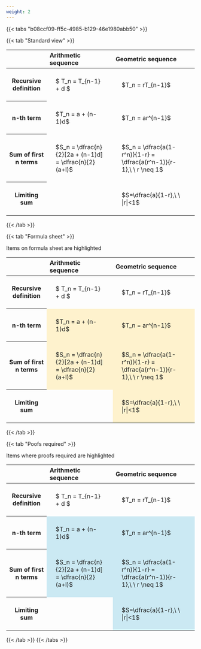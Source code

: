 ```yaml
---
weight: 2
---
```


{{< tabs "b08ccf09-ff5c-4985-b129-46e1980abb50" >}}

{{< tab "Standard view" >}}

<style type="text/css">
#T_7a167 th.col_heading {
  text-align: left;
  font-size: 1em;
}
#T_7a167 td {
  text-align: left;
  font-size: 1em;
  padding: 1.5em;
}
</style>
<table id="T_7a167">
  <thead>
    <tr>
      <th class="blank level0" >&nbsp;</th>
      <th id="T_7a167_level0_col0" class="col_heading level0 col0" >Arithmetic sequence</th>
      <th id="T_7a167_level0_col1" class="col_heading level0 col1" >Geometric sequence</th>
    </tr>
  </thead>
  <tbody>
    <tr>
      <th id="T_7a167_level0_row0" class="row_heading level0 row0" >Recursive definition</th>
      <td id="T_7a167_row0_col0" class="data row0 col0" >$ T_n = T_{n-1} + d $</td>
      <td id="T_7a167_row0_col1" class="data row0 col1" >$T_n = rT_{n-1}$</td>
    </tr>
    <tr>
      <th id="T_7a167_level0_row1" class="row_heading level0 row1" >n-th term</th>
      <td id="T_7a167_row1_col0" class="data row1 col0" >$T_n = a + (n-1)d$</td>
      <td id="T_7a167_row1_col1" class="data row1 col1" >$T_n = ar^{n-1}$</td>
    </tr>
    <tr>
      <th id="T_7a167_level0_row2" class="row_heading level0 row2" >Sum of first n terms</th>
      <td id="T_7a167_row2_col0" class="data row2 col0" >$S_n = \dfrac{n}{2}[2a + (n-1)d] = \dfrac{n}{2}(a+l)$</td>
      <td id="T_7a167_row2_col1" class="data row2 col1" >$S_n = \dfrac{a(1-r^n)}{1-r} = \dfrac{a(r^n-1)}{r-1},\ \  r \neq 1$</td>
    </tr>
    <tr>
      <th id="T_7a167_level0_row3" class="row_heading level0 row3" >Limiting sum</th>
      <td id="T_7a167_row3_col0" class="data row3 col0" ></td>
      <td id="T_7a167_row3_col1" class="data row3 col1" >$S=\dfrac{a}{1-r},\ \ |r|<1$</td>
    </tr>
  </tbody>
</table>
{{< /tab >}}

{{< tab "Formula sheet" >}}

Items on formula sheet are highlighted 
<br>
<style type="text/css">
#T_82a8b th.col_heading {
  text-align: left;
  font-size: 1em;
}
#T_82a8b td {
  text-align: left;
  font-size: 1em;
  padding: 1.5em;
}
#T_82a8b_row0_col0, #T_82a8b_row0_col1, #T_82a8b_row3_col0 {
  background-color: rgba(0,0,0,0);
}
#T_82a8b_row1_col0, #T_82a8b_row1_col1, #T_82a8b_row2_col0, #T_82a8b_row2_col1, #T_82a8b_row3_col1 {
  background-color: rgba(255,194,10, 0.2);
}
</style>
<table id="T_82a8b">
  <thead>
    <tr>
      <th class="blank level0" >&nbsp;</th>
      <th id="T_82a8b_level0_col0" class="col_heading level0 col0" >Arithmetic sequence</th>
      <th id="T_82a8b_level0_col1" class="col_heading level0 col1" >Geometric sequence</th>
    </tr>
  </thead>
  <tbody>
    <tr>
      <th id="T_82a8b_level0_row0" class="row_heading level0 row0" >Recursive definition</th>
      <td id="T_82a8b_row0_col0" class="data row0 col0" >$ T_n = T_{n-1} + d $</td>
      <td id="T_82a8b_row0_col1" class="data row0 col1" >$T_n = rT_{n-1}$</td>
    </tr>
    <tr>
      <th id="T_82a8b_level0_row1" class="row_heading level0 row1" >n-th term</th>
      <td id="T_82a8b_row1_col0" class="data row1 col0" >$T_n = a + (n-1)d$</td>
      <td id="T_82a8b_row1_col1" class="data row1 col1" >$T_n = ar^{n-1}$</td>
    </tr>
    <tr>
      <th id="T_82a8b_level0_row2" class="row_heading level0 row2" >Sum of first n terms</th>
      <td id="T_82a8b_row2_col0" class="data row2 col0" >$S_n = \dfrac{n}{2}[2a + (n-1)d] = \dfrac{n}{2}(a+l)$</td>
      <td id="T_82a8b_row2_col1" class="data row2 col1" >$S_n = \dfrac{a(1-r^n)}{1-r} = \dfrac{a(r^n-1)}{r-1},\ \  r \neq 1$</td>
    </tr>
    <tr>
      <th id="T_82a8b_level0_row3" class="row_heading level0 row3" >Limiting sum</th>
      <td id="T_82a8b_row3_col0" class="data row3 col0" ></td>
      <td id="T_82a8b_row3_col1" class="data row3 col1" >$S=\dfrac{a}{1-r},\ \ |r|<1$</td>
    </tr>
  </tbody>
</table>
{{< /tab >}}

{{< tab "Poofs required" >}}

Items where proofs required are highlighted 
<br>
<style type="text/css">
#T_089aa th.col_heading {
  text-align: left;
  font-size: 1em;
}
#T_089aa td {
  text-align: left;
  font-size: 1em;
  padding: 1.5em;
}
#T_089aa_row0_col0, #T_089aa_row0_col1, #T_089aa_row3_col0 {
  background-color: rgba(0,0,0,0);
}
#T_089aa_row1_col0, #T_089aa_row1_col1, #T_089aa_row2_col0, #T_089aa_row2_col1, #T_089aa_row3_col1 {
  background-color: rgba(0,150,200, 0.2);
}
</style>
<table id="T_089aa">
  <thead>
    <tr>
      <th class="blank level0" >&nbsp;</th>
      <th id="T_089aa_level0_col0" class="col_heading level0 col0" >Arithmetic sequence</th>
      <th id="T_089aa_level0_col1" class="col_heading level0 col1" >Geometric sequence</th>
    </tr>
  </thead>
  <tbody>
    <tr>
      <th id="T_089aa_level0_row0" class="row_heading level0 row0" >Recursive definition</th>
      <td id="T_089aa_row0_col0" class="data row0 col0" >$ T_n = T_{n-1} + d $</td>
      <td id="T_089aa_row0_col1" class="data row0 col1" >$T_n = rT_{n-1}$</td>
    </tr>
    <tr>
      <th id="T_089aa_level0_row1" class="row_heading level0 row1" >n-th term</th>
      <td id="T_089aa_row1_col0" class="data row1 col0" >$T_n = a + (n-1)d$</td>
      <td id="T_089aa_row1_col1" class="data row1 col1" >$T_n = ar^{n-1}$</td>
    </tr>
    <tr>
      <th id="T_089aa_level0_row2" class="row_heading level0 row2" >Sum of first n terms</th>
      <td id="T_089aa_row2_col0" class="data row2 col0" >$S_n = \dfrac{n}{2}[2a + (n-1)d] = \dfrac{n}{2}(a+l)$</td>
      <td id="T_089aa_row2_col1" class="data row2 col1" >$S_n = \dfrac{a(1-r^n)}{1-r} = \dfrac{a(r^n-1)}{r-1},\ \  r \neq 1$</td>
    </tr>
    <tr>
      <th id="T_089aa_level0_row3" class="row_heading level0 row3" >Limiting sum</th>
      <td id="T_089aa_row3_col0" class="data row3 col0" ></td>
      <td id="T_089aa_row3_col1" class="data row3 col1" >$S=\dfrac{a}{1-r},\ \ |r|<1$</td>
    </tr>
  </tbody>
</table>
{{< /tab >}}
{{< /tabs >}}